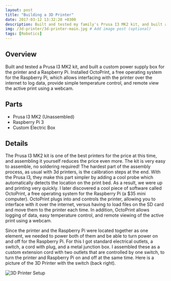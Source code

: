 ```yaml
---
layout: post
title: "Building a 3D Printer"
date: 2017-03-12 13:32:20 +0300
description: Built and tested my family's Prusa I3 MK2 kit, and built a custom power supply box for the printer and a Raspberry Pi. Installed OctoPrint, a free operating system for the Raspberry Pi, which allows interfacing with the printer over the internet to log  data, provide simple temperature control, and remote view the active print using a webcam.   
img: /3d-printer/3d-printer-main.jpg # Add image post (optional)
tags: [Robotics]
---
```


## Overview
Built and tested a Prusa I3 MK2 kit, and built a custom power supply box for the printer and a Raspberry Pi. Installed OctoPrint, a free operating system for the Raspberry Pi, which allows interfacing with the printer over the internet to log  data, provide simple temperature control, and remote view the active print using a webcam.

## Parts
* Prusa I3 MK2 (Unassembled)
* Raspberry Pi 3 
* Custom Electric Box

## Details
The Prusa I3 MK2 kit is one of the best printers for the price at this time, and assembling it yourself reduces the price even more. The kit is very easy to assemble, no soldering required! The hardest part of the assembly process, as usual with 3d printers, is the calibration steps at the end. With the Prusa I3, they make this part simpler by adding a cool probe which automatically detects the location on the print bed. As a result, we were up and printing very quickly. I later discovered a cool piece of software called OctoPrint, a free operating system for the Raspberry Pi (a $35 mini computer). OctoPrint plugs into and controls the printer, allowing you to interface with it over the internet, versus having to load files on the SD card and move them to the printer each time. In addition, OctoPrint allows logging of data, easy temperature control, and remote viewing of the active print using a webcam. 

Since the printer and the Raspberry Pi were located together as one element, we needed to power both of them and be able to turn power on and off for the Raspberry Pi. For this I got standard electrical outlets, a switch, a cord with plug, and a metal junction box. I assembled these as a custom extension cord with two outlets that are controlled by one switch, to turn the printer and Raspberry Pi on and off at the same time.  Here is a picture of the 3D Printer with the switch (back right).

![3D Printer Setup](http://wbenb.github.io/assets/img/3d-printer/3DPrinterSwitch.jpg)
